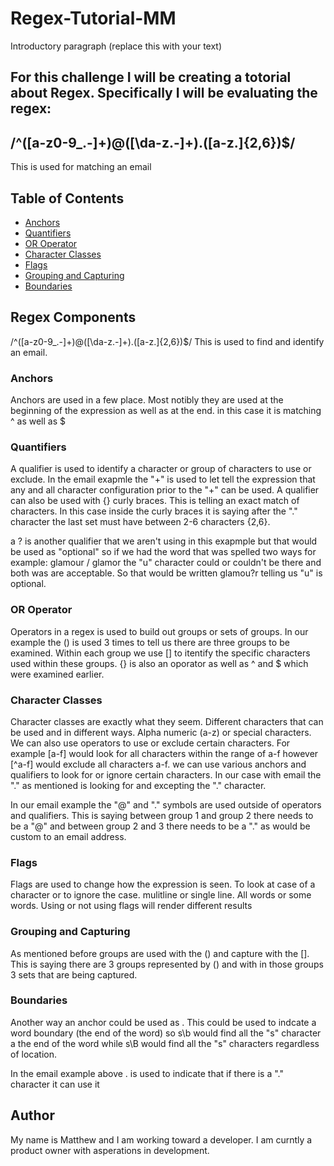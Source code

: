 # Regex-Tutorial-MM

Introductory paragraph (replace this with your text)

## For this challenge I will be creating a totorial about Regex.  Specifically I will be evaluating the regex:  
## /^([a-z0-9_\.-]+)@([\da-z\.-]+)\.([a-z\.]{2,6})$/

This is used for matching an email



## Table of Contents

- [Anchors](#anchors)
- [Quantifiers](#quantifiers)
- [OR Operator](#or-operator)
- [Character Classes](#character-classes)
- [Flags](#flags)
- [Grouping and Capturing](#grouping-and-capturing)
- [Boundaries](#boundaries)


## Regex Components
/^([a-z0-9_\.-]+)@([\da-z\.-]+)\.([a-z\.]{2,6})$/
This is used to find and identify an email.
### Anchors
Anchors are used in a few place.  Most notibly they are used at the beginning of the expression as well as at the end. in this case it is matching ^ as well as $

### Quantifiers

A qualifier is used to identify a character or group of characters to use or exclude.  In the email exapmle the "+" is used to let tell the expression that any and all character configuration prior to the "+" can be used. A qualifier can also be used with {} curly braces.  This is telling an exact match of characters.  In this case inside the curly braces it is saying after the "." character the last set must have between 2-6 characters {2,6}.

a ? is another qualifier that we aren't using in this exapmple but that would be used as "optional"  so if we had the word that was spelled two ways for example:  glamour / glamor the "u" character could or couldn't be there and both was are acceptable.  So that would be written glamou?r telling us "u" is optional.


### OR Operator
Operators in a regex is used to build out groups or sets of groups.  In our example the () is used 3 times to tell us there are three groups to be examined.  Within each group we use [] to itentify the specific characters used within these groups.  {} is also an oporator as well as ^ and $ which were examined earlier.

### Character Classes
Character classes are exactly what they seem.  Different characters that can be used and in different ways.  Alpha numeric (a-z) or special characters.  We can also use operators to use or exclude certain characters.  For example [a-f] would look for all characters within the range of a-f however [^a-f] would exclude all characters a-f.  we can use various anchors and qualifiers to look for or ignore certain characters.  In our case with email the "\." as mentioned is looking for and excepting the "." character.

In our email example the "@" and "." symbols are used outside of operators and qualifiers.  This is saying between group 1 and group 2 there needs to be a "@" and between group 2 and 3 there needs to be a "." as would be custom to an email address.
### Flags
Flags are used to change how the expression is seen.  To look at case of a character or to ignore the case.  mulitline or single line.  All words or some words.  Using or not using flags will render different results
### Grouping and Capturing
As mentioned before groups are used with the () and capture with the [].  This is saying there are 3 groups represented by () and with in those groups 3 sets that are being captured.

### Boundaries
Another way an anchor could be used as \.  This could be used to indcate a word boundary (the end of the word) so s\b would find all the "s" character a the end of the word while s\B would find all the "s" characters regardless of location.

In the email example above \. is used to indicate that if there is a "." character it can use it


## Author

My name is Matthew and I am working toward a developer.  I am curntly a product owner with asperations in development.  
